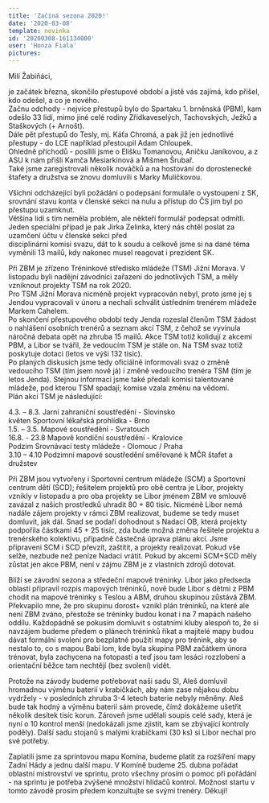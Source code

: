 ```yaml
---
title: 'Začíná sezona 2020!'
date: '2020-03-08'
template: novinka
id: '20200308-161134000'
user: 'Honza Fiala'
pictures:
---
```

Milí Žabiňáci,

je začátek března, skončilo přestupové období a jistě vás zajímá, kdo přišel, kdo odešel, a co je nového.  
Začnu odchody - nejvíce přestupů bylo do Spartaku 1. brněnská (PBM), kam odešlo 33 lidí, mimo jiné celé rodiny Zřídkaveselých, Tachovských, Ježků a Staškových (+ Arnošt).  
Dále pět přestupů do Tesly, mj. Káťa Chromá, a pak již jen jednotlivé přestupy - do LCE například přestoupil Adam Chloupek.  
Ohledně příchodů - posílili jsme o Elišku Tomanovou, Aničku Janíkovou, a z ASU k nám přišli Kamča Mesiarkinová a Mišmen Šrubař.  
Také jsme zaregistrovali několik nováčků a na hostování do dorostenecké štafety a družstva se znovu domluvili s Marky Mulíčkovou.

Všichni odcházející byli požádáni o podepsání formuláře o vystoupení z SK, srovnání stavu konta v členské sekci na nulu a přístup do ČS jim byl po přestupu uzamknut.  
Většina lidí s tím neměla problém, ale někteří formulář podepsat odmítli. Jeden speciální případ je pak Jirka Zelinka, který nás chtěl poslat za uzamčení účtu v členské sekci před  
disciplinární komisi svazu, dát to k soudu a celkově jsme si na dané téma vyměnili 13 mailů, kdy nakonec musel reagovat i prezident SK.

Při ZBM je zřízeno Tréninkové středisko mládeže (TSM) Jižní Morava. V listopadu byli nadějní závodníci zařazeni do jednotlivých TSM, a měly vzniknout projekty TSM na rok 2020.  
Pro TSM Jižní Morava nicméně projekt vypracován nebyl, proto jsme jej s Jendou vypracovali v únoru a nechali schválit ústředním trenérem mládeže Markem Cahelem.  
Po skončení přestupového období tedy Jenda rozeslal členům TSM žádost o nahlášení osobních trenérů a seznam akcí TSM, z čehož se vyvinula náročná debata opět na zhruba 15 mailů. Akce TSM totiž kolidují z akcemi PBM, a Libor se tvářil, že vedoucím TSM je stále on. Na TSM svaz totiž poskytuje dotaci (letos ve výši 132 tisíc).  
Po planých diskusích jsme tedy oficiálně informovali svaz o změně vedoucího TSM (tím jsem nově já) i změně vedoucího trenéra TSM (tím je letos Jenda). Stejnou informaci jsme také předali komisi talentované mládeže, pod kterou TSM spadají; komise vzala změnu na vědomí.  
Plán akcí TSM je následující:

4.3. – 8.3. Jarní zahraniční soustředění - Slovinsko  
květen Sportovní lékařská prohlídka - Brno  
1.5. – 3.5. Mapové soustředění - Svratouch  
16.8. - 23.8 Mapově kondiční soustředění - Kralovice  
Podzim Srovnávací testy mládeže - Olomouc / Praha  
3.10 – 4.10 Podzimní mapové soustředění směřované k MČR štafet a družstev

Při ZBM jsou vytvořeny i Sportovní centrum mládeže (SCM) a Sportovní centrum dětí (SCD); řešitelem projektů pro obě centra je Libor, projekty vznikly v listopadu a pro oba projekty se Libor jménem ZBM ve smlouvě zavázal z našich prostředků uhradit 80 + 80 tisíc. Nicméně Libor nemá nadále zájem projekty v rámci ZBM realizovat, budeme se tedy muset domluvit, jak dál. Snad se podaří dohodnout s Nadací OB, která projekty podpořila částkami 45 + 25 tisíc, zda bude možná změna řešitele projektu a trenérského kolektivu, případně částečná úprava plánu akcí. Jsme připraveni SCM i SCD převzít, zaštítit, a projekty realizovat. Pokud vše selže, nezbude než peníze Nadaci vrátit. Pokud by akcemi SCM+SCD měly zůstat jen akce PBM, není v zájmu ZBM je z vlastních zdrojů dotovat.

Blíží se závodní sezona a středeční mapové tréninky. Libor jako předseda oblasti připravil rozpis mapových tréninků, nově bude Libor s dětmi z PBM chodit na mapové tréninky s Teslou a ABM, druhou skupinou zůstává ZBM. Překvapilo mne, že pro skupinu dorost+ vznikl plán tréninků, na které ale není ZBM zváno, přestože se tréninky budou konat i na 7 mapách našeho oddílu. Každopádně se pokusím domluvit s ostatními kluby alespoň to, že si navzájem budeme předem o plánech tréninků říkat a majitelé mapy budou dávat formální svolení pro bezplatné použití mapy pro trénink, aby se nestalo to, co s mapou Babí lom, kde byla skupina PBM začátkem února trénovat, byla zachycena na fotopasti a teď jsou tam lesáci rozzlobení a orientační běžce tam nechtějí (bez svolení) vidět.

Protože na závody budeme potřebovat naši sadu SI, Aleš domluvil hromadnou výměnu baterií v krabičkách, aby nám zase nějakou dobu vydržely - v posledních zhruba 3-4 letech baterie nebyly měněny. Aleš bude tak hodný a výměnu baterií sám provede, čímž dokážeme ušetřit několik desítek tisíc korun. Zároveň jsme udělali soupis celé sady, která je nyní o 10 kontrol menší (nedokázali jsme zjistit, kam se zbývající kontroly poděly). Další sadu stojanů s malými krabičkami (30 ks) si Libor nechal pro své potřeby.

Zaplatili jsme za sprintovou mapu Komína, budeme platit za rozšíření mapy Zadní Hády a jednu další mapu. V Komíně budeme 25. dubna pořádat oblastní mistrovství ve sprintu, proto všechny prosím o pomoc při pořádání - na sprintu je potřeba zvýšené množství hlídačů kontrol. Možnost startu v tomto závodě prosím předem konzultujte se svými trenéry. Děkuji!
